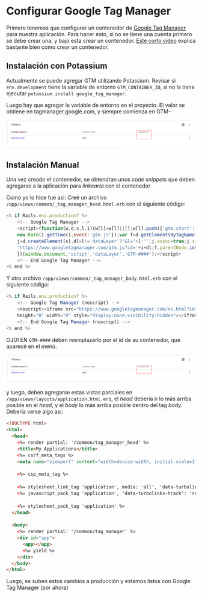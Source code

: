 # Configurar Google Tag Manager

Primero tenemos que configurar un contenedor de [Google Tag Manager](https://tagmanager.google.com/) para nuestra aplicación. Para hacer esto, si no se tiene una cuenta primero se debe crear una, y bajo esta crear un contenedor. [Este corto video](https://www.youtube.com/watch?v=P4suvDuj0kI&list=PLI5YfMzCfRtYLtw_djEwG0nR-F9r6B5JT) explica bastante bien como crear un contenedor.

## Instalación con Potassium

Actualmente se puede agregar GTM utilizando Potassium. Revisar si `env.development` tiene la variable de entorno `GTM_CONTAINER_ID`, si no la tiene ejecutar `potassium install google_tag_manager`.



Luego hay que agregar la variable de entorno en el proyecto. El valor se obtiene en tagmanager.google.com, y siempre comienza en GTM-



<img src='assets/configurar-google-tag-manager-1.png'/>

## Instalación Manual

 Una vez creado el contenedor, se obtendran unos *code snippets* que deben agregarse a la aplicación para *linkearla* con el contenedor

Como yo lo hice fue asi:
Creé un archivo `/app/views/common/_tag_manager_head.html.erb` con el siguiente código:

```javascript
<% if Rails.env.production? %>
	<!-- Google Tag Manager -->
	<script>(function(w,d,s,l,i){w[l]=w[l]||[];w[l].push({'gtm.start':
	new Date().getTime(),event:'gtm.js'});var f=d.getElementsByTagName(s)[0],
	j=d.createElement(s),dl=l!='dataLayer'?'&l='+l:'';j.async=true;j.src=
	'https://www.googletagmanager.com/gtm.js?id='+i+dl;f.parentNode.insertBefore(j,f);
	})(window,document,'script','dataLayer','GTM-####');</script>
	<!-- End Google Tag Manager -->
<% end %>
```

Y otro archivo `/app/views/common/_tag_manager_body.html.erb` con el siguiente código:

```javascript
<% if Rails.env.production? %>
	<!-- Google Tag Manager (noscript) -->
	<noscript><iframe src="https://www.googletagmanager.com/ns.html?id=GTM-####"
	height="0" width="0" style="display:none;visibility:hidden"></iframe></noscript>
	<!-- End Google Tag Manager (noscript) -->
<% end %>
```

OJO! EN `GTM-####` deben reemplazarlo por el id de su contenedor, que aparecé en el menú.

<img src='assets/configurar-google-tag-manager-2.png'/>

y luego, deben agregarse estas vistas parciales en `/app/views/layouts/application.html.erb`, el *head* debería ir lo más arriba posible en el *head*, y el *body* lo más arriba posible dentro del tag *body*. Debería verse algo así:

```html
<!DOCTYPE html>
<html>
  <head>
    <%= render partial: '/common/tag_manager_head' %>
    <title>My Applications</title>
    <%= csrf_meta_tags %>
    <meta name="viewport" content="width=device-width, initial-scale=1">

    <%= csp_meta_tag %>

    <%= stylesheet_link_tag 'application', media: 'all', 'data-turbolinks-track': 'reload' %>
    <%= javascript_pack_tag 'application', 'data-turbolinks-track': 'reload' %>

    <%= stylesheet_pack_tag 'application' %>
  </head>

  <body>
    <%= render partial: '/common/tag_manager' %>
    <div id="app">
      <app></app>
      <%= yield %>
    </div>
  </body>
</html>
```

Luego, se suben estos cambios a producción y estamos listos con Google Tag Manager (por ahora)
